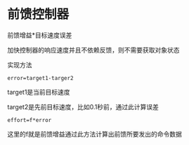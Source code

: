 # 前馈控制器

前馈增益*目标速度误差

加快控制器的响应速度并且不依赖反馈，则不需要获取对象状态

实现方法

```
error=target1-targer2
```

target1是当前目标速度

target2是先前目标速度，比如0.1秒前，通过此计算误差

```
effort=f*error
```

这里的f就是前馈增益通过此方法计算出前馈所要发出的命令数据